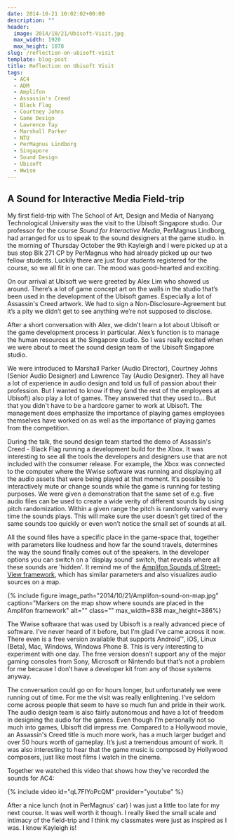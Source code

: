 ```yaml
---
date: 2014-10-21 10:02:02+00:00
description: ""
header:
  image: 2014/10/21/Ubisoft-Visit.jpg
  max_width: 1920
  max_height: 1078
slug: /reflection-on-ubisoft-visit
template: blog-post
title: Reflection on Ubisoft Visit
tags:
  - AC4
  - ADM
  - Amplifon
  - Assassin's Creed
  - Black Flag
  - Courtney Johns
  - Game Design
  - Lawrence Tay
  - Marshall Parker
  - NTU
  - PerMagnus Lindborg
  - Singapore
  - Sound Design
  - Ubisoft
  - Wwise
---
```


## A Sound for Interactive Media Field-trip

My first field-trip with The School of Art, Design and Media of Nanyang Technological University was the visit to the Ubisoft Singapore studio. Our professor for the course _Sound for Interactive Media_, PerMagnus Lindborg, had arranged for us to speak to the sound designers at the game studio. In the morning of Thursday October the 9th Kayleigh and I were picked up at a bus stop Blk 271 CP by PerMagnus who had already picked up our two fellow students. Luckily there are just four students registered for the course, so we all fit in one car. The mood was good-hearted and exciting.

On our arrival at Ubisoft we were greeted by Alex Lim who showed us around. There’s a lot of game concept art on the walls in the studio that’s been used in the development of the Ubisoft games. Especially a lot of Assassin's Creed artwork. We had to sign a Non-Disclosure-Agreement but it’s a pity we didn’t get to see anything we’re not supposed to disclose.

After a short conversation with Alex, we didn’t learn a lot about Ubisoft or the game development process in particular. Alex’s function is to manage the human resources at the Singapore studio. So I was really excited when we were about to meet the sound design team of the Ubisoft Singapore studio.

We were introduced to Marshall Parker (Audio Director), Courtney Johns (Senior Audio Designer) and Lawrence Tay (Audio Designer). They all have a lot of experience in audio design and told us full of passion about their profession. But I wanted to know if they (and the rest of the employees at Ubisoft) also play a lot of games. They answered that they used to… But that you didn't have to be a hardcore gamer to work at Ubisoft. The management does emphasize the importance of playing games employees themselves have worked on as well as the importance of playing games from the competition.

During the talk, the sound design team started the demo of Assassin's Creed - Black Flag running a development build for the Xbox. It was interesting to see all the tools the developers and designers use that are not included with the consumer release. For example, the Xbox was connected to the computer where the Wwise software was running and displaying all the audio assets that were being played at that moment. It’s possible to interactively mute or change sounds while the game is running for testing purposes. We were given a demonstration that the same set of e.g. five audio files can be used to create a wide verity of different sounds by using pitch randomization. Within a given range the pitch is randomly varied every time the sounds plays. This will make sure the user doesn’t get tired of the same sounds too quickly or even won’t notice the small set of sounds at all.

All the sound files have a specific place in the game-space that, together with parameters like loudness and how far the sound travels, determines the way the sound finally comes out of the speakers. In the developer options you can switch on a 'display sound' switch, that reveals where all these sounds are 'hidden'. It remind me of the [Amplifon Sounds of Street-View framework](http://www.amplifon.co.uk/sounds-of-street-view/index.htmlhttp://), which has similar parameters and also visualizes audio sources on a map.

<div>
  {% include figure image_path="2014/10/21/Amplifon-sound-on-map.jpg" caption="Markers on the map show where sounds are placed in the Amplifon framework" alt="" class="" max_width=838 max_height=386%}
</div>

The Wwise software that was used by Ubisoft is a really advanced piece of software. I’ve never heard of it before, but I’m glad I’ve came across it now. There even is a free version available that supports Android™, iOS, Linux (Beta), Mac, Windows, Windows Phone 8. This is very interesting to experiment with one day. The free version doesn’t support any of the major gaming consoles from Sony, Microsoft or Nintendo but that’s not a problem for me because I don’t have a developer kit from any of those systems anyway.

The conversation could go on for hours longer, but unfortunately we were running out of time. For me the visit was really enlightening. I’ve seldom come across people that seem to have so much fun and pride in their work. The audio design team is also fairly autonomous and have a lot of freedom in designing the audio for the games. Even though I’m personally not so much into games, Ubisoft did impress me. Compared to a Hollywood movie, an Assassin's Creed title is much more work, has a much larger budget and over 50 hours worth of gameplay. It’s just a tremendous amount of work. It was also interesting to hear that the game music is composed by Hollywood composers, just like most films I watch in the cinema.

Together we watched this video that shows how they've recorded the sounds for AC4:

{% include video id="qL7FIYoPcQM" provider="youtube" %}

After a nice lunch (not in PerMagnus’ car) I was just a little too late for my next course. It was well worth it though. I really liked the small scale and intimacy of the field-trip and I think my classmates were just as inspired as I was. I know Kayleigh is!
